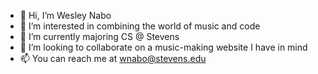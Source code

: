 - 👋 Hi, I’m Wesley Nabo
- 👀 I’m interested in combining the world of music and code
- 🌱 I’m currently majoring CS @ Stevens
- 💞️ I’m looking to collaborate on a music-making website I have in mind
- 📫 You can reach me at wnabo@stevens.edu

<!---
Waybo26/Waybo26 is a ✨ special ✨ repository because its `README.md` (this file) appears on your GitHub profile.
You can click the Preview link to take a look at your changes.
--->
